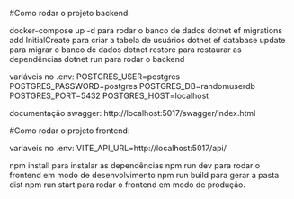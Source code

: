 #Como rodar o projeto backend:

docker-compose up -d para rodar o banco de dados
dotnet ef migrations add InitialCreate para criar a tabela de usuários
dotnet ef database update para migrar o banco de dados
dotnet restore para restaurar as dependências
dotnet run para rodar o backend

variáveis no .env:
POSTGRES_USER=postgres
POSTGRES_PASSWORD=postgres
POSTGRES_DB=randomuserdb
POSTGRES_PORT=5432
POSTGRES_HOST=localhost

documentação swagger: http://localhost:5017/swagger/index.html

#Como rodar o projeto frontend:

variaveis no .env:
VITE_API_URL=http://localhost:5017/api/

npm install para instalar as dependências
npm run dev para rodar o frontend em modo de desenvolvimento
npm run build para gerar a pasta dist
npm run start para rodar o frontend em modo de produção.
